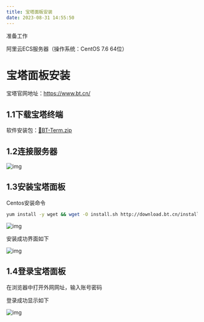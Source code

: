 ```yaml
---
title: 宝塔面板安装
date: 2023-08-31 14:55:50
---
```


准备工作

阿里云ECS服务器（操作系统：CentOS 7.6 64位）

# 宝塔面板安装

宝塔官网地址：https://www.bt.cn/

## 1.1下载宝塔终端

软件安装包：[📎BT-Term.zip](https://www.yuque.com/attachments/yuque/0/2021/zip/21471868/1631326978046-72bc6cdc-353a-4c24-bab8-9bd37b943b66.zip)

## 1.2连接服务器

![img](https://cdn.nlark.com/yuque/0/2021/png/21471868/1623464683272-0a5376ed-1ce6-4e69-9bb8-8c43f6ca4e59.png)



## 1.3安装宝塔面板

Centos安装命令

```bash
yum install -y wget && wget -O install.sh http://download.bt.cn/install/install_6.0.sh && sh install.sh
```

![img](https://cdn.nlark.com/yuque/0/2021/png/21471868/1623464232642-48d99f2b-40aa-4420-8065-5c230f0615db.png)

安装成功界面如下

![img](https://cdn.nlark.com/yuque/0/2021/png/21471868/1623464375809-0744c5cd-10d8-403b-8a3b-4ff168e660df.png)

## 1.4登录宝塔面板

在浏览器中打开外网网址，输入账号密码

登录成功显示如下

![img](https://cdn.nlark.com/yuque/0/2021/png/21471868/1623464481333-32e0c7ca-a236-4e11-9e79-7c99803035fe.png)

